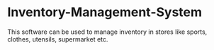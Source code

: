 # Inventory-Management-System
This software can be used to manage inventory in stores like sports, clothes, utensils, supermarket etc.
